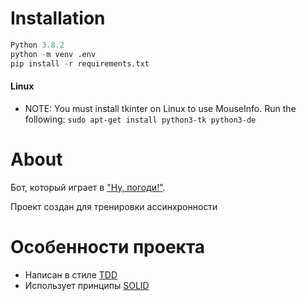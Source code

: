 # Installation
```python -V
Python 3.8.2
python -m venv .env
pip install -r requirements.txt
```

#### Linux
 - NOTE: You must install tkinter on Linux to use MouseInfo. Run the following:
 ```sudo apt-get install python3-tk python3-de```

 # About
 Бот, который играет в ["Ну, погоди!"](https://ru.wikipedia.org/wiki/%D0%9D%D1%83,_%D0%BF%D0%BE%D0%B3%D0%BE%D0%B4%D0%B8!_(%D1%8D%D0%BB%D0%B5%D0%BA%D1%82%D1%80%D0%BE%D0%BD%D0%BD%D0%B0%D1%8F_%D0%B8%D0%B3%D1%80%D0%B0)).

 Проект создан для тренировки ассинхронности

 # Особенности проекта
- Написан в стиле [TDD](https://ru.wikipedia.org/wiki/%D0%A0%D0%B0%D0%B7%D1%80%D0%B0%D0%B1%D0%BE%D1%82%D0%BA%D0%B0_%D1%87%D0%B5%D1%80%D0%B5%D0%B7_%D1%82%D0%B5%D1%81%D1%82%D0%B8%D1%80%D0%BE%D0%B2%D0%B0%D0%BD%D0%B8%D0%B5)
- Использует принципы [SOLID](https://ru.wikipedia.org/wiki/SOLID_(%D0%BE%D0%B1%D1%8A%D0%B5%D0%BA%D1%82%D0%BD%D0%BE-%D0%BE%D1%80%D0%B8%D0%B5%D0%BD%D1%82%D0%B8%D1%80%D0%BE%D0%B2%D0%B0%D0%BD%D0%BD%D0%BE%D0%B5_%D0%BF%D1%80%D0%BE%D0%B3%D1%80%D0%B0%D0%BC%D0%BC%D0%B8%D1%80%D0%BE%D0%B2%D0%B0%D0%BD%D0%B8%D0%B5))
